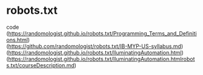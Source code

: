 # robots.txt
code
(https://randomologist.github.io/robots.txt/Programming_Terms_and_Definitions.html)<br>
(https://github.com/randomologist/robots.txt/IB-MYP-US-syllabus.md)<br>
(https://randomologist.github.io/robots.txt/IluminatingAutomation.html)<br>
(https://randomologist.github.io/robots.txt/IluminatingAutomation.htmlrobots.txt/courseDescription.md)<br>

